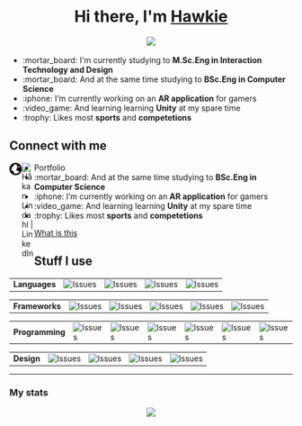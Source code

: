 <div align="center">
  <h1>Hi there, I'm <a href="https://hawkie.me">Hawkie</a></h1>

  <a href="https://hawkie.me"><img src="https://img.shields.io/website?label=hawkie.me&style=for-the-badge&url=https%3A%2F%2Fhawkie.me"/></a>
  <div align="left">
    <ul>
      <li>:mortar_board: I'm currently studying to <b>M.Sc.Eng in Interaction Technology and Design</b></li>
      <li>:mortar_board: And at the same time studying to <b>BSc.Eng in Computer Science</b></li>
      <li>:iphone: I’m currently working on an <b>AR application</b> for gamers</li>
      <li>:video_game: And learning learning <b>Unity</b> at my spare time</li>
      <li>:trophy: Likes most <b>sports</b> and <b>competetions</b></li>
    </ul>
  </div>

</div>
  
## Connect with me
[<img align="left" alt="hawkie.me" width="22px" src="https://raw.githubusercontent.com/iconic/open-iconic/master/svg/globe.svg" />][website]
[<img align="left" alt="Håkan Lindahl | LinkedIn" width="22px" src="https://cdn.jsdelivr.net/npm/simple-icons@v3/icons/linkedin.svg" />][linkedin]
<div align="left">
  <ul>
    <li>Portfolio</li>
    <li>:mortar_board: And at the same time studying to <b>BSc.Eng in Computer Science</b></li>
    <li>:iphone: I’m currently working on an <b>AR application</b> for gamers</li>
    <li>:video_game: And learning learning <b>Unity</b> at my spare time</li>
    <li>:trophy: Likes most <b>sports</b> and <b>competetions</b></li>
  </ul>
</div>

[What is this](emote.png)

## Stuff I use

<table>
  <tbody>
    <tr>
      <td><b>Languages</b></td>
      <td><img alt="Issues" src="https://img.shields.io/badge/java-%23ED8B00.svg?style=for-the-badge&logo=java&logoColor=white"/></td>
      <td><img alt="Issues" src="https://img.shields.io/badge/c%23-%23239120.svg?style=for-the-badge&logo=c-sharp&logoColor=white"/></td>
      <td><img alt="Issues" src="https://img.shields.io/badge/dart-%230175C2.svg?style=for-the-badge&logo=dart&logoColor=white"/></td>
      <td><img alt="Issues" src="https://img.shields.io/badge/javascript-%23323330.svg?style=for-the-badge&logo=javascript&logoColor=%23F7DF1E"/></td>
    </tr>
  </tbody>
</table>

<table>
  <tbody>
    <tr>
      <td><b>Frameworks</b></td>
      <td><img alt="Issues" src="https://img.shields.io/badge/react-%2320232a.svg?style=for-the-badge&logo=react&logoColor=%2361DAFB"/></td>
      <td><img alt="Issues" src="https://img.shields.io/badge/node.js-%2343853D.svg?style=for-the-badge&logo=node.js&logoColor=white"/></td>
      <td><img alt="Issues" src="https://img.shields.io/badge/bootstrap-%23563D7C.svg?style=for-the-badge&logo=bootstrap&logoColor=white"/></td>
      <td><img alt="Issues" src="https://img.shields.io/badge/Flutter-%2302569B.svg?style=for-the-badge&logo=Flutter&logoColor=white"/></td>
      <td><img alt="Issues" src="https://img.shields.io/badge/mysql-%2300f.svg?style=for-the-badge&logo=mysql&logoColor=grey"/></td>
    </tr>
  </tbody>
</table>

<table>
  <tbody>
    <tr>
      <td><b>Programming</b></td>
      <td><img alt="Issues" src="https://img.shields.io/badge/VisualStudioCode-0078d7.svg?style=for-the-badge&logo=visual-studio-code&logoColor=white"/></td>
      <td><img alt="Issues" src="https://img.shields.io/badge/VisualStudio-5C2D91.svg?style=for-the-badge&logo=visual-studio&logoColor=white"/></td>
      <td><img alt="Issues" src="https://img.shields.io/badge/IntelliJIDEA-000000.svg?style=for-the-badge&logo=intellij-idea&logoColor=white"/></td>
      <td><img alt="Issues" src="https://img.shields.io/badge/Atom-%2366595C.svg?style=for-the-badge&logo=atom&logoColor=white"/></td>
      <td><img alt="Issues" src="https://img.shields.io/badge/git-%23F05033.svg?style=for-the-badge&logo=git&logoColor=white"/></td>
      <td><img alt="Issues" src="https://img.shields.io/badge/github-%23121011.svg?style=for-the-badge&logo=github&logoColor=white"/></td>
    </tr>
  </tbody>
</table>

<table>
  <tbody>
    <tr>
      <td><b>Design</b></td>
      <td><img alt="Issues" src="https://img.shields.io/badge/adobeillustrator-%23FF9A00.svg?style=for-the-badge&logo=adobexd&logoColor=white"/></td>
      <td><img alt="Issues" src="https://img.shields.io/badge/adobeillustrator-%23FF9A00.svg?style=for-the-badge&logo=adobeillustrator&logoColor=white"/></td>
      <td><img alt="Issues" src="https://img.shields.io/badge/adobephotoshop-%2331A8FF.svg?style=for-the-badge&logo=adobephotoshop&logoColor=white"/></td>
      <td><img alt="Issues" src="https://img.shields.io/badge/figma-%23F24E1E.svg?style=for-the-badge&logo=figma&logoColor=white"/></td>
    </tr>
  </tbody>
</table>

---

### My stats

<p align="center">
  <img src="https://github-readme-stats.vercel.app/api?username=hawkieone&show_icons=true&theme=dracula&hide=stars,issues">
</p>


[website]: https://hawkie.me
[linkedin]: https://www.linkedin.com/in/h%C3%A5kan-lindahl-3a0427153/

